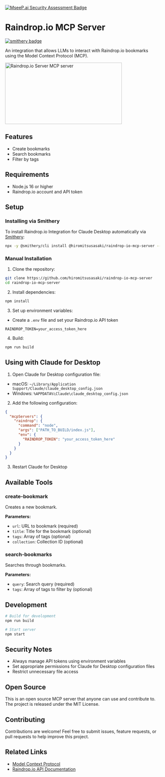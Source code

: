[![MseeP.ai Security Assessment Badge](https://mseep.net/mseep-audited.png)](https://mseep.ai/app/hiromitsusasaki-raindrop-io-mcp-server)

# Raindrop.io MCP Server
[![smithery badge](https://smithery.ai/badge/@hiromitsusasaki/raindrop-io-mcp-server)](https://smithery.ai/server/@hiromitsusasaki/raindrop-io-mcp-server)

An integration that allows LLMs to interact with Raindrop.io bookmarks using the Model Context Protocol (MCP).

<a href="https://glama.ai/mcp/servers/@hiromitsusasaki/raindrop-io-mcp-server">
  <img width="380" height="200" src="https://glama.ai/mcp/servers/@hiromitsusasaki/raindrop-io-mcp-server/badge" alt="Raindrop.io Server MCP server" />
</a>

## Features

- Create bookmarks
- Search bookmarks
- Filter by tags

## Requirements

- Node.js 16 or higher
- Raindrop.io account and API token

## Setup

### Installing via Smithery

To install Raindrop.io Integration for Claude Desktop automatically via [Smithery](https://smithery.ai/server/@hiromitsusasaki/raindrop-io-mcp-server):

```bash
npx -y @smithery/cli install @hiromitsusasaki/raindrop-io-mcp-server --client claude
```

### Manual Installation

1. Clone the repository:
```bash
git clone https://github.com/hiromitsusasaki/raindrop-io-mcp-server
cd raindrop-io-mcp-server
```

2. Install dependencies:
```bash
npm install
```

3. Set up environment variables:
- Create a `.env` file and set your Raindrop.io API token
```
RAINDROP_TOKEN=your_access_token_here
```

4. Build:
```bash
npm run build
```

## Using with Claude for Desktop

1. Open Claude for Desktop configuration file:
- macOS: `~/Library/Application Support/Claude/claude_desktop_config.json`
- Windows: `%APPDATA%\Claude\claude_desktop_config.json`

2. Add the following configuration:
```json
{
  "mcpServers": {
    "raindrop": {
      "command": "node",
      "args": ["PATH_TO_BUILD/index.js"],
      "env": {
        "RAINDROP_TOKEN": "your_access_token_here"
      }
    }
  }
}
```

3. Restart Claude for Desktop

## Available Tools

### create-bookmark
Creates a new bookmark.

**Parameters:**
- `url`: URL to bookmark (required)
- `title`: Title for the bookmark (optional)
- `tags`: Array of tags (optional)
- `collection`: Collection ID (optional)

### search-bookmarks
Searches through bookmarks.

**Parameters:**
- `query`: Search query (required)
- `tags`: Array of tags to filter by (optional)

## Development

```bash
# Build for development
npm run build

# Start server
npm start
```

## Security Notes

- Always manage API tokens using environment variables
- Set appropriate permissions for Claude for Desktop configuration files
- Restrict unnecessary file access

## Open Source

This is an open source MCP server that anyone can use and contribute to. The project is released under the MIT License.

## Contributing

Contributions are welcome! Feel free to submit issues, feature requests, or pull requests to help improve this project.

## Related Links

- [Model Context Protocol](https://modelcontextprotocol.io/)
- [Raindrop.io API Documentation](https://developer.raindrop.io/)